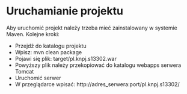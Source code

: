 # Uruchamianie projektu

Aby uruchomić projekt należy trzeba mieć zainstalowany w systemie Maven. Kolejne kroki:
* Przejdź do katalogu projektu
* Wpisz: mvn clean package
* Pojawi się plik: target/pl.knpj.s13302.war
* Powyższy plik należy przekopiować do katalogu webapps serwera Tomcat
* Uruchomić serwer
* W przeglądarce wpisać: http://adres_serwera:port/pl.knpj.s13302/
